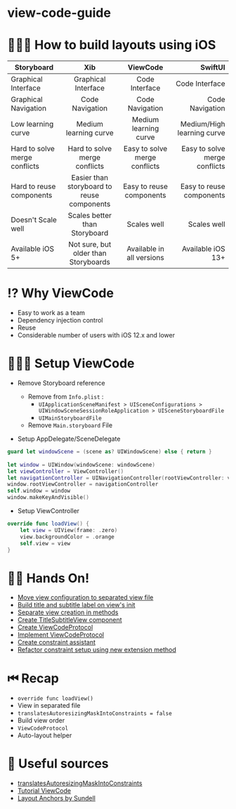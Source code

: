 # view-code-guide


# 👷🏽‍♂️ How to build layouts using iOS


| Storyboard | Xib | ViewCode | SwiftUI |
| --------------------- |:--------------:|:-----------------:| ------------:|
| Graphical Interface | Graphical Interface | Code Interface |  Code Interface |
| Graphical Navigation | Code Navigation | Code Navigation | Code Navigation |
| Low learning curve | Medium learning curve | Medium learning curve | Medium/High learning curve |
| Hard to solve merge conflicts | Hard to solve merge conflicts | Easy to solve merge conflicts | Easy to solve merge conflicts |
| Hard to reuse components | Easier than storyboard to reuse components | Easy to reuse components | Easy to reuse components | 
| Doesn't Scale well | Scales better than Storyboard | Scales well | Scales well | 
| Available iOS 5+ | Not sure, but older than Storyboards | Available in all versions | Available iOS 13+ |

# ⁉️ Why ViewCode


- Easy to work as a team
- Dependency injection control
- Reuse
- Considerable number of users with iOS 12.x and lower

# 👨🏻‍💻 Setup ViewCode


- Remove Storyboard reference
    - Remove from `Info.plist` :
        - `UIApplicationSceneManifest > UISceneConfigurations > UIWindowSceneSessionRoleApplication > UISceneStoryboardFile`
        - `UIMainStoryboardFile`
    - Remove `Main.storyboard` File

- Setup AppDelegate/SceneDelegate

```swift
guard let windowScene = (scene as? UIWindowScene) else { return }
        
let window = UIWindow(windowScene: windowScene)
let viewController = ViewController()
let navigationController = UINavigationController(rootViewController: viewController)
window.rootViewController = navigationController
self.window = window
window.makeKeyAndVisible()
```

- Setup ViewController

```swift
override func loadView() {
    let view = UIView(frame: .zero)
    view.backgroundColor = .orange
    self.view = view
}
```

# ✋🏻 Hands On!


- [Move view configuration to separated view file](https://github.com/emmendesf/view-code-guide/commit/6fb1c12ce115adca0c390773bef9b2f811c0f253)
- [Build title and subtitle label on view's init](https://github.com/emmendesf/view-code-guide/commit/d466007d7f455b0500c550df85ef1dd8bdb54777)
- [Separate view creation in methods](https://github.com/emmendesf/view-code-guide/commit/460a8a4583561308f23969869187c528bdba0d81)
- [Create TitleSubtitleView component](https://github.com/emmendesf/view-code-guide/commit/97cac76457dcba1f38582291abfcac65da6dd6a6)
- [Create ViewCodeProtocol](https://github.com/emmendesf/view-code-guide/commit/f43956acb863f0ca62bbbd83534cc704fd36ca75)
- [Implement ViewCodeProtocol](https://github.com/emmendesf/view-code-guide/commit/b7a76a1c50c70c8cd733eb38cb7e6dabf9e9c34a)
- [Create constraint assistant](https://github.com/emmendesf/view-code-guide/commit/f6f638415745071c7cc76f4eda7d26406e0d152e)
- [Refactor constraint setup using new extension method](https://github.com/emmendesf/view-code-guide/commit/d4f8df13505df22ad2c5c9047bcca6090decb5a0)

# ⏮ Recap


- `override func loadView()`
- View in separated file
- `translatesAutoresizingMaskIntoConstraints = false`
- Build view order
- `ViewCodeProtocol`
- Auto-layout helper

# 📖 Useful sources


- [translatesAutoresizingMaskIntoConstraints](https://developer.apple.com/documentation/uikit/uiview/1622572-translatesautoresizingmaskintoco)
- [Tutorial ViewCode](https://medium.com/@tpLioy/curso-ios-módulo-sobre-view-code-af0f6188297b)
- [Layout Anchors by Sundell](https://www.swiftbysundell.com/basics/layout-anchors/)
